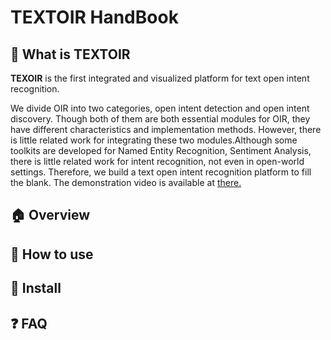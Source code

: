 # TEXTOIR HandBook

## :pushpin: What is TEXTOIR
**TEXOIR** is the first integrated and visualized platform for text open intent recognition. 

We divide OIR into two categories, open intent detection and open intent discovery. Though both of them are both essential modules for OIR, they have different characteristics and implementation methods. However, there is little related work for integrating these two modules.Although some toolkits are developed for Named Entity Recognition, Sentiment Analysis, there is little related work for intent recognition, not even in open-world settings. Therefore, we build a text open intent recognition platform to fill the blank. 
The demonstration video is available at [there.](https://github.com/XTenLee/TEXTOIR)

## :house:  Overview

## :wrench: How to use

## :hammer: Install

## :question: FAQ
  
